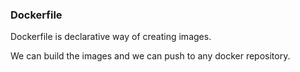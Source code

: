 ### Dockerfile

Dockerfile is declarative way of creating images. 

We can build the images and we can push to any docker repository.
